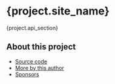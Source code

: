 # {project.site_name}

{project.api_section}

## About this project

* [ Source code ]( https://github.com/{project.user}/{project.name} )
* [ More by this author ]( https://github.com/rec )
* [ Sponsors ]( https://github.com/sponsors/rec )
